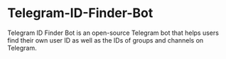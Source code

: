 # Telegram-ID-Finder-Bot
Telegram ID Finder Bot is an open-source Telegram bot that helps users find their own user ID as well as the IDs of groups and channels on Telegram.
